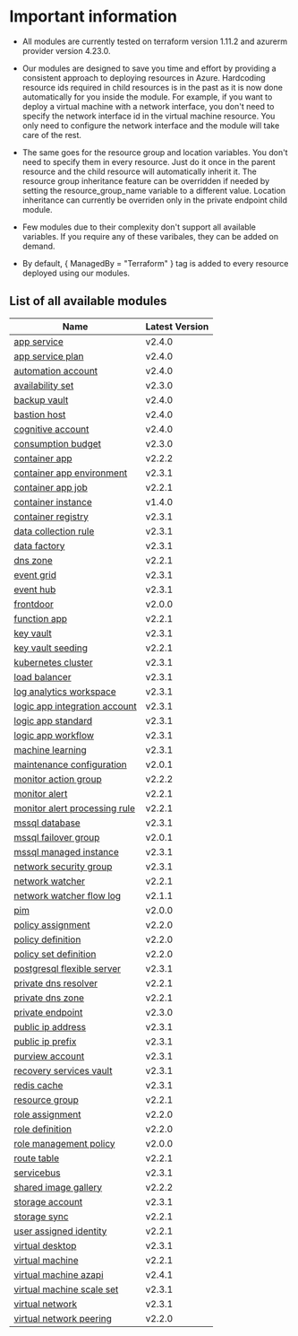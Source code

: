 # Important information
* All modules are currently tested on terraform version 1.11.2 and azurerm provider version 4.23.0.

* Our modules are designed to save you time and effort by providing a consistent approach to deploying resources in Azure. Hardcoding resource ids required in child resources is in the past as it is now done automatically for you inside the module. For example, if you want to deploy a virtual machine with a network interface, you don't need to specify the network interface id in the virtual machine resource. You only need to configure the network interface and the module will take care of the rest.

* The same goes for the resource group and location variables. You don't need to specify them in every resource. Just do it once in the parent resource and the child resource will automatically inherit it. The resource group inheritance feature can be overridden if needed by setting the resource_group_name variable to a different value. Location inheritance can currently be overriden only in the private endpoint child module.

* Few modules due to their complexity don't support all available variables. If you require any of these varibales, they can be added on demand.

* By default, { ManagedBy = "Terraform" } tag is added to every resource deployed using our modules.

## List of all available modules


| Name | Latest Version |
| ---- | -------------- |
| [app service](./app-service/README.md) | v2.4.0 |
| [app service plan](./app-service-plan/README.md) | v2.4.0 |
| [automation account](./automation-account/README.md) | v2.4.0 |
| [availability set](./availability-set/README.md) | v2.3.0 |
| [backup vault](./backup-vault/README.md) | v2.4.0 |
| [bastion host](./bastion-host/README.md) | v2.4.0 |
| [cognitive account](./cognitive-account/README.md) | v2.4.0 |
| [consumption budget](./consumption-budget/README.md) | v2.3.0 |
| [container app](./container-app/README.md) | v2.2.2 |
| [container app environment](./container-app-environment/README.md) | v2.3.1 |
| [container app job](./container-app-job/README.md) | v2.2.1 |
| [container instance](./container-instance/README.md) | v1.4.0 |
| [container registry](./container-registry/README.md) | v2.3.1 |
| [data collection rule](./data-collection-rule/README.md) | v2.3.1 |
| [data factory](./data-factory/README.md) | v2.3.1 |
| [dns zone](./dns-zone/README.md) | v2.2.1 |
| [event grid](./event-grid/README.md) | v2.3.1 |
| [event hub](./event-hub/README.md) | v2.3.1 |
| [frontdoor](./frontdoor/README.md) | v2.0.0 |
| [function app](./function-app/README.md) | v2.2.1 |
| [key vault](./key-vault/README.md) | v2.3.1 |
| [key vault seeding](./key-vault-seeding/README.md) | v2.2.1 |
| [kubernetes cluster](./kubernetes-cluster/README.md) | v2.3.1 |
| [load balancer](./load-balancer/README.md) | v2.3.1 |
| [log analytics workspace](./log-analytics-workspace/README.md) | v2.3.1 |
| [logic app integration account](./logic-app-integration-account/README.md) | v2.3.1 |
| [logic app standard](./logic-app-standard/README.md) | v2.3.1 |
| [logic app workflow](./logic-app-workflow/README.md) | v2.3.1 |
| [machine learning](./machine-learning/README.md) | v2.3.1 |
| [maintenance configuration](./maintenance-configuration/README.md) | v2.0.1 |
| [monitor action group](./monitor-action-group/README.md) | v2.2.2 |
| [monitor alert](./monitor-alert/README.md) | v2.2.1 |
| [monitor alert processing rule](./monitor-alert-processing-rule/README.md) | v2.2.1 |
| [mssql database](./mssql-database/README.md) | v2.3.1 |
| [mssql failover group](./mssql-failover-group/README.md) | v2.0.1 |
| [mssql managed instance](./mssql-managed-instance/README.md) | v2.3.1 |
| [network security group](./network-security-group/README.md) | v2.3.1 |
| [network watcher](./network-watcher/README.md) | v2.2.1 |
| [network watcher flow log](./network-watcher-flow-log/README.md) | v2.1.1 |
| [pim](./pim/README.md) | v2.0.0 |
| [policy assignment](./policy-assignment/README.md) | v2.2.0 |
| [policy definition](./policy-definition/README.md) | v2.2.0 |
| [policy set definition](./policy-set-definition/README.md) | v2.2.0 |
| [postgresql flexible server](./postgresql-flexible-server/README.md) | v2.3.1 |
| [private dns resolver](./private-dns-resolver/README.md) | v2.2.1 |
| [private dns zone](./private-dns-zone/README.md) | v2.2.1 |
| [private endpoint](./private-endpoint/README.md) | v2.3.0 |
| [public ip address](./public-ip-address/README.md) | v2.3.1 |
| [public ip prefix](./public-ip-prefix/README.md) | v2.3.1 |
| [purview account](./purview-account/README.md) | v2.3.1 |
| [recovery services vault](./recovery-services-vault/README.md) | v2.3.1 |
| [redis cache](./redis-cache/README.md) | v2.3.1 |
| [resource group](./resource-group/README.md) | v2.2.1 |
| [role assignment](./role-assignment/README.md) | v2.2.0 |
| [role definition](./role-definition/README.md) | v2.2.0 |
| [role management policy](./role-management-policy/README.md) | v2.0.0 |
| [route table](./route-table/README.md) | v2.2.1 |
| [servicebus](./servicebus/README.md) | v2.3.1 |
| [shared image gallery](./shared-image-gallery/README.md) | v2.2.2 |
| [storage account](./storage-account/README.md) | v2.3.1 |
| [storage sync](./storage-sync/README.md) | v2.2.1 |
| [user assigned identity](./user-assigned-identity/README.md) | v2.2.1 |
| [virtual desktop](./virtual-desktop/README.md) | v2.3.1 |
| [virtual machine](./virtual-machine/README.md) | v2.2.1 |
| [virtual machine azapi](./virtual-machine-azapi/README.md) | v2.4.1 |
| [virtual machine scale set](./virtual-machine-scale-set/README.md) | v2.3.1 |
| [virtual network](./virtual-network/README.md) | v2.3.1 |
| [virtual network peering](./virtual-network-peering/README.md) | v2.2.0 |
